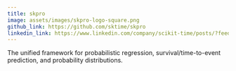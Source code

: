 ```yaml
---
title: skpro
image: assets/images/skpro-logo-square.png
github_link: https://github.com/sktime/skpro
linkedin_link: https://www.linkedin.com/company/scikit-time/posts/?feedView=all
---
```

The unified framework for probabilistic regression, survival/time-to-event prediction, and probability distributions.